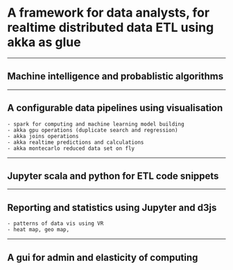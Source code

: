 # A framework for data analysts, for realtime distributed data ETL using akka as glue 
---
## Machine intelligence and probablistic algorithms
---
## A configurable data pipelines using visualisation
	- spark for computing and machine learning model building
	- akka gpu operations (duplicate search and regression)
	- akka joins operations
	- akka realtime predictions and calculations
	- akka montecarlo reduced data set on fly
---

## Jupyter scala and python for ETL code snippets
---

## Reporting and statistics using Jupyter and d3js 
	- patterns of data vis using VR
	- heat map, geo map,
---

## A gui for admin and elasticity of computing
	
